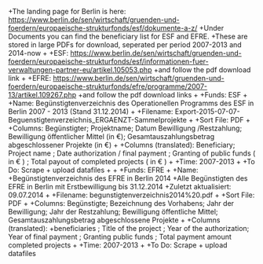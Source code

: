 +The landing page for Berlin is here: https://www.berlin.de/sen/wirtschaft/gruenden-und-foerdern/europaeische-strukturfonds/esf/dokumente-a-z/
 +Under Documents you can find the beneficiary list for ESF and EFRE. 
 +These are stored in large PDFs for download, seperated per period 2007-2013 and 2014-now
 +
 +ESF: https://www.berlin.de/sen/wirtschaft/gruenden-und-foerdern/europaeische-strukturfonds/esf/informationen-fuer-verwaltungen-partner-eu/artikel.105053.php 
 +and follow the pdf download link
 +
 +EFRE: https://www.berlin.de/sen/wirtschaft/gruenden-und-foerdern/europaeische-strukturfonds/efre/programme/2007-13/artikel.109267.php 
 +and follow the pdf download links
 +
 +Funds: ESF
 +
 +Name: Begünstigtenverzeichnis des Operationellen Programms des ESF in Berlin 2007 - 2013 (Stand 31.12.2014)
 +
 +Filename: Export-2015-07-07-Beguenstigtenverzeichnis_ERGAENZT-Sammelprojekte
 +
 +Sort File: PDF 
 +
 +Columns: Begünstigter; Projektname; Datum Bewilligung /Restzahlung; Bewilligung öffentlicher Mittel (in €); Gesamtauszahlungsbetrag abgeschlossener Projekte (in €)
 +
 +Columns (translated): Beneficiary; Project name ; Date authorization / final payment ; Granting of public funds ( in € ) ; Total payout of completed projects ( in € )
 +
 +Time: 2007-2013
 +
 +To Do: Scrape + upload datafiles
 +
 +
 +Funds: EFRE
 +
 +Name: 
 +Begünstigtenverzeichnis des EFRE in Berlin 2014
 +Alle Begünstigten des EFRE in Berlin mit Erstbewilligung bis 31.12.2014
 +Zuletzt aktualisiert: 09.07.2014
 +
 +Filename: begunstigtenverzeichnis2014%20.pdf
 +
 +Sort File: PDF 
 +
 +Columns: Begünstigte; Bezeichnung des Vorhabens; Jahr der Bewilligung; Jahr der Restzahlung; Bewilligung öffentliche Mittel; Gesamtauszahlungsbetrag abgeschlossene Projekte
 +
 +Columns (translated): 
 +beneficiaries ; Title of the project ; Year of the authorization; Year of final payment ; Granting public funds ; Total payment amount completed projects
 +
 +Time: 2007-2013
 +
 +To Do: Scrape + upload datafiles
